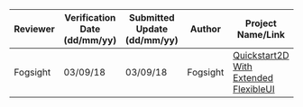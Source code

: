 |Reviewer|Verification Date (dd/mm/yy)|Submitted Update (dd/mm/yy)|Author|Project Name/Link|Short Description|
|---|---|---|---|---|---|
|Fogsight|03/09/18|03/09/18|Fogsight|[Quickstart2D With Extended FlexibleUI](https://github.com/Fogsight/Quickstart2DWithExtendedFlexibleUI)|Template for the new Unity project with ExtendedFlexibleUI.|
